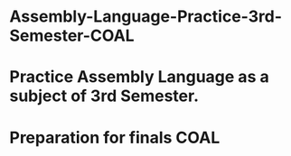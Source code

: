 # Assembly-Language-Practice-3rd-Semester-COAL
# Practice Assembly Language as a subject of 3rd Semester. 
# Preparation for finals COAL

